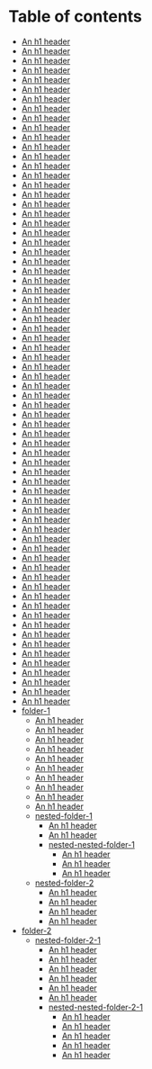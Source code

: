 # Table of contents

* [An h1 header](README.md)
* [An h1 header](<md-doc - Copy (12).md>)
* [An h1 header](<md-doc - Copy (13).md>)
* [An h1 header](<md-doc - Copy (14).md>)
* [An h1 header](<md-doc - Copy (15).md>)
* [An h1 header](<md-doc - Copy (16).md>)
* [An h1 header](<md-doc - Copy (17).md>)
* [An h1 header](<md-doc - Copy (18).md>)
* [An h1 header](<md-doc - Copy (19).md>)
* [An h1 header](<md-doc - Copy (20).md>)
* [An h1 header](<md-doc - Copy (21).md>)
* [An h1 header](<md-doc - Copy (22).md>)
* [An h1 header](<md-doc - Copy (23).md>)
* [An h1 header](<md-doc - Copy (24).md>)
* [An h1 header](<md-doc - Copy (25).md>)
* [An h1 header](<md-doc - Copy (26).md>)
* [An h1 header](<md-doc - Copy (27).md>)
* [An h1 header](<md-doc - Copy (28).md>)
* [An h1 header](<md-doc - Copy (29).md>)
* [An h1 header](<md-doc - Copy (30).md>)
* [An h1 header](<md-doc - Copy (31).md>)
* [An h1 header](<md-doc - Copy (32).md>)
* [An h1 header](<md-doc - Copy (33).md>)
* [An h1 header](<md-doc - Copy (34).md>)
* [An h1 header](<md-doc - Copy (35).md>)
* [An h1 header](<md-doc - Copy (36).md>)
* [An h1 header](<md-doc - Copy (37).md>)
* [An h1 header](<md-doc - Copy (38).md>)
* [An h1 header](<md-doc - Copy (39).md>)
* [An h1 header](<md-doc - Copy (40).md>)
* [An h1 header](<md-doc - Copy (41).md>)
* [An h1 header](<md-doc - Copy (42).md>)
* [An h1 header](<md-doc - Copy (43).md>)
* [An h1 header](<md-doc - Copy (44).md>)
* [An h1 header](<md-doc - Copy (45).md>)
* [An h1 header](<md-doc - Copy (46).md>)
* [An h1 header](<md-doc - Copy (47).md>)
* [An h1 header](<md-doc - Copy (48).md>)
* [An h1 header](<md-doc - Copy (49).md>)
* [An h1 header](<md-doc - Copy (50).md>)
* [An h1 header](<md-doc - Copy (51).md>)
* [An h1 header](<md-doc - Copy (52).md>)
* [An h1 header](<md-doc - Copy (53).md>)
* [An h1 header](<md-doc - Copy (54).md>)
* [An h1 header](<md-doc - Copy (55).md>)
* [An h1 header](<md-doc - Copy (56).md>)
* [An h1 header](<md-doc - Copy (57).md>)
* [An h1 header](<md-doc - Copy (58).md>)
* [An h1 header](<md-doc - Copy (59).md>)
* [An h1 header](<md-doc - Copy (60).md>)
* [An h1 header](<md-doc - Copy (61).md>)
* [An h1 header](<md-doc - Copy (62).md>)
* [An h1 header](<md-doc - Copy (63).md>)
* [An h1 header](<md-doc - Copy (64).md>)
* [An h1 header](<md-doc - Copy (65).md>)
* [An h1 header](<md-doc - Copy (66).md>)
* [An h1 header](<md-doc - Copy (67).md>)
* [An h1 header](<md-doc - Copy (68).md>)
* [An h1 header](<md-doc - Copy (69).md>)
* [An h1 header](<md-doc - Copy (70).md>)
* [An h1 header](<md-doc - Copy (71).md>)
* [An h1 header](<md-doc - Copy (72).md>)
* [An h1 header](<md-doc - Copy (73).md>)
* [An h1 header](<md-doc - Copy (74).md>)
* [An h1 header](<md-doc - Copy (75).md>)
* [An h1 header](<md-doc - Copy (76).md>)
* [An h1 header](<md-doc - Copy (77).md>)
* [An h1 header](<md-doc - Copy (78).md>)
* [An h1 header](<md-doc - Copy (79).md>)
* [An h1 header](<md-doc - Copy.md>)
* [folder-1](folder-1/README.md)
  * [An h1 header](<folder-1/md-doc - Copy (100).md>)
  * [An h1 header](<folder-1/md-doc - Copy (91).md>)
  * [An h1 header](<folder-1/md-doc - Copy (92).md>)
  * [An h1 header](<folder-1/md-doc - Copy (93).md>)
  * [An h1 header](<folder-1/md-doc - Copy (94).md>)
  * [An h1 header](<folder-1/md-doc - Copy (95).md>)
  * [An h1 header](<folder-1/md-doc - Copy (96).md>)
  * [An h1 header](<folder-1/md-doc - Copy (97).md>)
  * [An h1 header](<folder-1/md-doc - Copy (98).md>)
  * [An h1 header](<folder-1/md-doc - Copy (99).md>)
  * [nested-folder-1](folder-1/nested-folder-1/README.md)
    * [An h1 header](<folder-1/nested-folder-1/md-doc - Copy (5).md>)
    * [An h1 header](<folder-1/nested-folder-1/md-doc - Copy (6).md>)
    * [nested-nested-folder-1](folder-1/nested-folder-1/nested-nested-folder-1/README.md)
      * [An h1 header](<folder-1/nested-folder-1/nested-nested-folder-1/md-doc - Copy (2).md>)
      * [An h1 header](<folder-1/nested-folder-1/nested-nested-folder-1/md-doc - Copy (3).md>)
      * [An h1 header](<folder-1/nested-folder-1/nested-nested-folder-1/md-doc - Copy (4).md>)
  * [nested-folder-2](folder-1/nested-folder-2/README.md)
    * [An h1 header](<folder-1/nested-folder-2/md-doc - Copy (10).md>)
    * [An h1 header](<folder-1/nested-folder-2/md-doc - Copy (7).md>)
    * [An h1 header](<folder-1/nested-folder-2/md-doc - Copy (8).md>)
    * [An h1 header](<folder-1/nested-folder-2/md-doc - Copy (9).md>)
* [folder-2](folder-2/README.md)
  * [nested-folder-2-1](folder-2/nested-folder-2-1/README.md)
    * [An h1 header](<folder-2/nested-folder-2-1/md-doc - Copy (80).md>)
    * [An h1 header](<folder-2/nested-folder-2-1/md-doc - Copy (81).md>)
    * [An h1 header](<folder-2/nested-folder-2-1/md-doc - Copy (82).md>)
    * [An h1 header](<folder-2/nested-folder-2-1/md-doc - Copy (83).md>)
    * [An h1 header](<folder-2/nested-folder-2-1/md-doc - Copy (84).md>)
    * [An h1 header](<folder-2/nested-folder-2-1/md-doc - Copy (85).md>)
    * [nested-nested-folder-2-1](folder-2/nested-folder-2-1/nested-nested-folder-2-1/README.md)
      * [An h1 header](<folder-2/nested-folder-2-1/nested-nested-folder-2-1/md-doc - Copy (86).md>)
      * [An h1 header](<folder-2/nested-folder-2-1/nested-nested-folder-2-1/md-doc - Copy (87).md>)
      * [An h1 header](<folder-2/nested-folder-2-1/nested-nested-folder-2-1/md-doc - Copy (88).md>)
      * [An h1 header](<folder-2/nested-folder-2-1/nested-nested-folder-2-1/md-doc - Copy (89).md>)
      * [An h1 header](<folder-2/nested-folder-2-1/nested-nested-folder-2-1/md-doc - Copy (90).md>)
